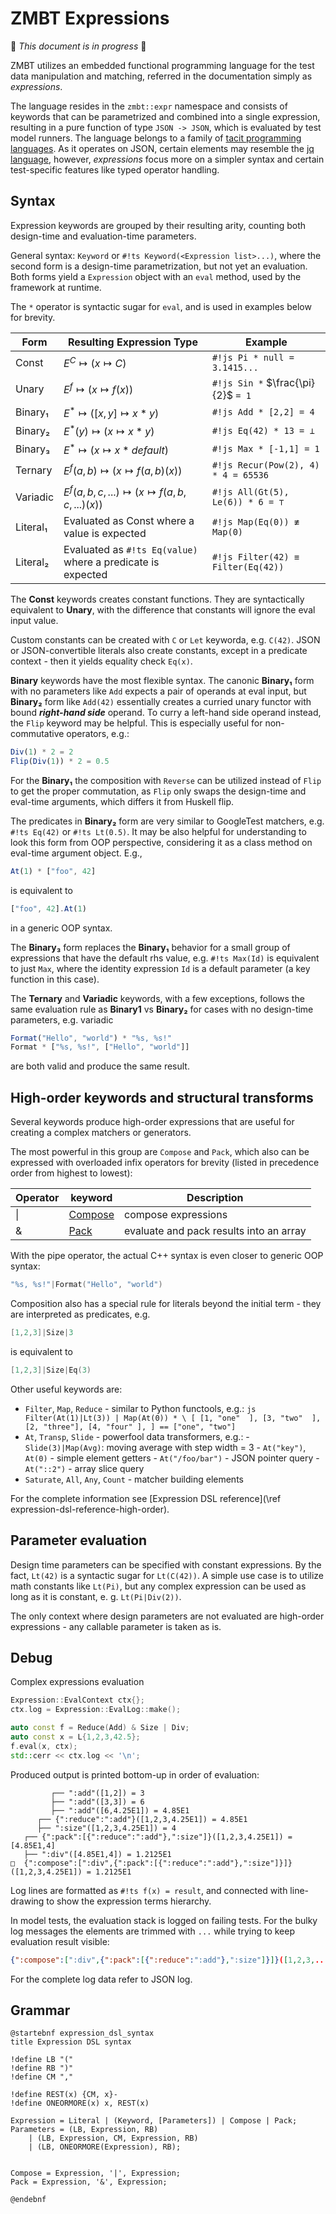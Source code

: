 <!-- (c) Copyright 2025 Zenseact AB -->
<!-- SPDX-License-Identifier: Apache-2.0 -->

# ZMBT Expressions

:construction: *This document is in progress* :construction:

ZMBT utilizes an embedded functional programming language for the test data manipulation and matching,
referred in the documentation simply as *expressions*.

The language resides in the `zmbt::expr` namespace and consists of keywords that can be parametrized and combined into a single expression, resulting in a pure function of type `JSON -> JSON`, which is evaluated by test model runners. The language belongs to a family of [tacit programming languages](https://en.wikipedia.org/wiki/Tacit_programming). As it operates on JSON, certain elements may resemble the
[jq language](https://jqlang.org/), however, *expressions* focus more on a simpler syntax
and certain test-specific features like typed operator handling.


## Syntax

Expression keywords are grouped by their resulting arity, counting both design-time and evaluation-time parameters.

General syntax: `Keyword` or `#!ts Keyword(<Expression list>...)`, where the second form is a design-time parametrization, but not yet an evaluation.
Both forms yield a `Expression` object with an `eval` method, used by the framework at runtime.

The `*` operator is syntactic sugar for `eval`, and is used in examples below for brevity.


|Form    | Resulting Expression Type                                  |Example                            |
|--------|-------------------------------------------------------     |---------------------------------- |
|Const   |$E^C            \mapsto (x \mapsto C)$                      |`#!js Pi * null = 3.1415...       `|
|Unary   |$E^f            \mapsto (x \mapsto f(x))$                   |`#!js Sin *` $\frac{\pi}{2}$ `= 1 `|
|Binary₁ |$E^*            \mapsto ([x, y] \mapsto x * y )$            |`#!js Add * [2,2] = 4             `|
|Binary₂ |$E^*(y)         \mapsto (x \mapsto x * y      )$            |`#!js Eq(42) * 13 = ⊥             `|
|Binary₃ |$E^*            \mapsto (x \mapsto x * default)$            |`#!js Max * [-1,1] = 1            `|
|Ternary |$E^f(a, b)      \mapsto (x \mapsto f(a, b)(x))$             |`#!js Recur(Pow(2), 4) * 4 = 65536`|
|Variadic|$E^f(a,b,c,...) \mapsto (x \mapsto f(a,b,c,...)(x))$        |`#!js All(Gt(5), Le(6)) * 6 = ⊤   `|
|Literal₁|Evaluated as Const where a value is expected                |`#!js Map(Eq(0)) ≢ Map(0)         `|
|Literal₂|Evaluated as `#!ts Eq(value)` where a predicate is expected |`#!js Filter(42) ≡ Filter(Eq(42)) `|

The **Const** keywords creates constant functions. They are syntactically equivalent to **Unary**,
with the difference that constants will ignore the eval input value.

Custom constants can be created with `C` or `Let` keyworda, e.g. `C(42)`.
JSON or JSON-convertible literals also create constants, except in a predicate context - then it yields equality check `Eq(x)`.

**Binary** keywords have the most flexible syntax. The canonic **Binary₁** form with no parameters like `Add` expects
a pair of operands at eval input, but **Binary₂** form like `Add(42)` essentially creates a curried unary
functor with bound ***right-hand side*** operand. To curry a left-hand side operand instead, the `Flip` keyword may be helpful.
This is especially useful for non-commutative operators, e.g.:

```js
Div(1) * 2 = 2
Flip(Div(1)) * 2 = 0.5
```

For the **Binary₁** the composition with `Reverse` can be utilized instead of `Flip` to get the proper commutation,
as `Flip` only swaps the design-time and eval-time arguments, which differs it from Huskell flip.

The predicates in **Binary₂** form are very similar to GoogleTest matchers, e.g. `#!ts Eq(42)` or `#!ts Lt(0.5)`.
It may be also helpful for understanding to look this form from OOP perspective, considering it as
a class method on eval-time argument object. E.g.,
```js
At(1) * ["foo", 42]
```
is equivalent to
```js
["foo", 42].At(1)
```
in a generic OOP syntax.


The **Binary₃** form replaces the **Binary₁** behavior for a small group of expressions that have the
default rhs value, e.g. `#!ts Max(Id)` is equivalent to just `Max`, where the identity expression `Id`
is a default parameter (a key function in this case).


The **Ternary** and **Variadic** keywords, with a few exceptions,
follows the same evaluation rule as **Binary1** vs **Binary₂** for cases with no design-time parameters, e.g. variadic

```js
Format("Hello", "world") * "%s, %s!"
Format * ["%s, %s!", ["Hello", "world"]]
```
are both valid and produce the same result.


## High-order keywords and structural transforms

Several keywords produce high-order expressions that are useful for creating a complex matchers or generators.

The most powerful in this group are `Compose` and `Pack`, which also can be expressed with
overloaded infix operators for brevity (listed in precedence order from highest to lowest):

|Operator|keyword                                      | Description                             |
|----    |----                                         |-----------                              |
|\|      |[Compose](/dsl-reference/expressions#compose)| compose expressions                     |
|&       |[Pack](/dsl-reference/expressions#pack)      | evaluate and pack results into an array |


With the pipe operator, the actual C++ syntax is even closer to generic OOP syntax:
```c++
"%s, %s!"|Format("Hello", "world")
```

Composition also has a special rule for literals beyond the initial term - they are interpreted as predicates,
e.g.
```c++
[1,2,3]|Size|3
```
is equivalent to
```c++
[1,2,3]|Size|Eq(3)
```

Other useful keywords are:

- `Filter`, `Map`, `Reduce` - similar to Python functools, e.g.:
      ```js
      Filter(At(1)|Lt(3)) | Map(At(0)) * \
         [
            [1, "one"  ],
            [3, "two"  ],
            [2, "three"],
            [4, "four" ],
         ] == ["one", "two"]
      ```
- `At`, `Transp`, `Slide` - powerfool data transformers, e.g.:
      - `Slide(3)|Map(Avg)`: moving average with step width = 3
      - `At("key")`, `At(0)` - simple element getters
      - `At("/foo/bar")` - JSON pointer query
      - `At("::2")` - array slice query
- `Saturate`, `All`, `Any`, `Count` - matcher building elements


For the complete information see [Expression DSL reference](\ref expression-dsl-reference-high-order).


## Parameter evaluation

Design time parameters can be specified with constant expressions. By the fact,
`Lt(42)` is a syntactic sugar for `Lt(C(42))`. A simple use case
is to utilize math constants like `Lt(Pi)`, but any complex expression can be used as long as it is constant,
e. g. `Lt(Pi|Div(2))`.

The only context where design parameters are not evaluated are high-order expressions - any callable parameter
is taken as is.

## Debug

Complex expressions evaluation

```cpp
Expression::EvalContext ctx{};
ctx.log = Expression::EvalLog::make();

auto const f = Reduce(Add) & Size | Div;
auto const x = L{1,2,3,42.5};
f.eval(x, ctx);
std::cerr << ctx.log << '\n';
```

Produced output is printed bottom-up in order of evaluation:
```
         ┌── ":add"([1,2]) = 3
         ├── ":add"([3,3]) = 6
         ├── ":add"([6,4.25E1]) = 4.85E1
      ┌── {":reduce":":add"}([1,2,3,4.25E1]) = 4.85E1
      ├── ":size"([1,2,3,4.25E1]) = 4
   ┌── {":pack":[{":reduce":":add"},":size"]}([1,2,3,4.25E1]) = [4.85E1,4]
   ├── ":div"([4.85E1,4]) = 1.2125E1
□  {":compose":[":div",{":pack":[{":reduce":":add"},":size"]}]}([1,2,3,4.25E1]) = 1.2125E1
```
Log lines are formatted as `#!ts f(x) = result`, and connected with line-drawing to show the expression terms hierarchy.

In model tests, the evaluation stack is logged on failing tests.
For the bulky log messages the elements are trimmed with `...` while trying to keep evaluation result visible:
``` json
{":compose":[":div",{":pack":[{":reduce":":add"},":size"]}]}([1,2,3,...) = 5
```
For the complete log data refer to JSON log.

## Grammar


```plantuml
@startebnf expression_dsl_syntax
title Expression DSL syntax

!define LB "("
!define RB ")"
!define CM ","

!define REST(x) {CM, x}-
!define ONEORMORE(x) x, REST(x)

Expression = Literal | (Keyword, [Parameters]) | Compose | Pack;
Parameters = (LB, Expression, RB)
    | (LB, Expression, CM, Expression, RB)
    | (LB, ONEORMORE(Expression), RB);


Compose = Expression, '|', Expression;
Pack = Expression, '&', Expression;

@endebnf
```
